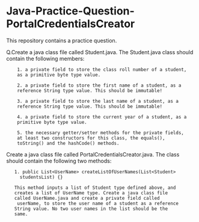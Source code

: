 # Java-Practice-Question-PortalCredentialsCreator

This repository contains a practice question.

Q.Create a java class file called Student.java. The Student.java
class should contain the following members:

        1. a private field to store the class roll number of a student,
        as a primitive byte type value.
        
        2. a private field to store the first name of a student, as a
        reference String type value. This should be immutable!
        
        3. a private field to store the last name of a student, as a
        reference String type value. This should be immutable!
        
        4. a private field to store the current year of a student, as a
        primitive byte type value.
        
        5. the necessary getter/setter methods for the private fields,
        at least two constructors for this class, the equals(),
        toString() and the hashCode() methods.
        
Create a java class file called PortalCredentialsCreator.java. The
class should contain the following two methods:

       1. public List<UserName> createListOfUserNames(List<Student>
         studentsList) {}
         
       This method inputs a list of Student type defined above, and
       creates a list of UserName type. Create a java class file
       called UserName.java and create a private field called
        userName, to store the user name of a student as a reference
       String value. No two user names in the list should be the
       same.

 
